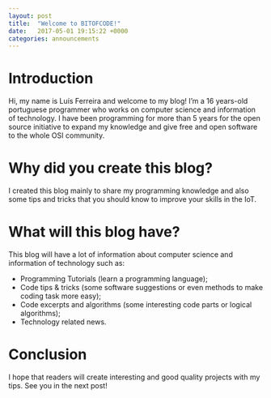 ```yaml
---
layout: post
title:  "Welcome to BITOFCODE!"
date:   2017-05-01 19:15:22 +0000
categories: announcements
---
```

# Introduction
Hi, my name is Luís Ferreira and welcome to my blog! I’m a 16 years-old portuguese programmer who works on computer science and information of technology. I have been programming for more than 5 years for the open source initiative to expand my knowledge and give free and open software to the whole OSI community.

# Why did you create this blog?
I created this blog mainly to share my programming knowledge and also some tips and tricks that you should know to improve your skills in the IoT.

# What will this blog have?
This blog will have a lot of information about computer science and information of technology such as:

* Programming Tutorials (learn a programming language);
* Code tips & tricks (some software suggestions or even methods to make coding task more easy);
* Code excerpts and algorithms (some interesting code parts or logical algorithms);
* Technology related news.

# Conclusion
I hope that readers will create interesting and good quality projects with my tips. See you in the next post!
